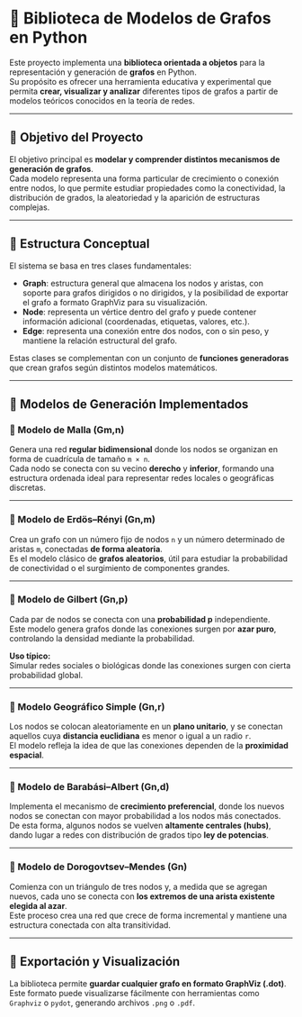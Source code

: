 # 🧩 Biblioteca de Modelos de Grafos en Python

Este proyecto implementa una **biblioteca orientada a objetos** para la representación y generación de **grafos** en Python.  
Su propósito es ofrecer una herramienta educativa y experimental que permita **crear, visualizar y analizar** diferentes tipos de grafos a partir de modelos teóricos conocidos en la teoría de redes.

---

## 🎯 Objetivo del Proyecto

El objetivo principal es **modelar y comprender distintos mecanismos de generación de grafos**.  
Cada modelo representa una forma particular de crecimiento o conexión entre nodos, lo que permite estudiar propiedades como la conectividad, la distribución de grados, la aleatoriedad y la aparición de estructuras complejas.

---

## 🧱 Estructura Conceptual

El sistema se basa en tres clases fundamentales:

- **Graph**: estructura general que almacena los nodos y aristas, con soporte para grafos dirigidos o no dirigidos, y la posibilidad de exportar el grafo a formato GraphViz para su visualización.
- **Node**: representa un vértice dentro del grafo y puede contener información adicional (coordenadas, etiquetas, valores, etc.).
- **Edge**: representa una conexión entre dos nodos, con o sin peso, y mantiene la relación estructural del grafo.

Estas clases se complementan con un conjunto de **funciones generadoras** que crean grafos según distintos modelos matemáticos.

---

## 🧮 Modelos de Generación Implementados

### 🔹 Modelo de Malla (Gm,n)

Genera una red **regular bidimensional** donde los nodos se organizan en forma de cuadrícula de tamaño `m × n`.  
Cada nodo se conecta con su vecino **derecho** y **inferior**, formando una estructura ordenada ideal para representar redes locales o geográficas discretas.

---

### 🔹 Modelo de Erdös–Rényi (Gn,m)

Crea un grafo con un número fijo de nodos `n` y un número determinado de aristas `m`, conectadas **de forma aleatoria**.  
Es el modelo clásico de **grafos aleatorios**, útil para estudiar la probabilidad de conectividad o el surgimiento de componentes grandes.

---

### 🔹 Modelo de Gilbert (Gn,p)

Cada par de nodos se conecta con una **probabilidad p** independiente.  
Este modelo genera grafos donde las conexiones surgen por **azar puro**, controlando la densidad mediante la probabilidad.

**Uso típico:**  
Simular redes sociales o biológicas donde las conexiones surgen con cierta probabilidad global.

---

### 🔹 Modelo Geográfico Simple (Gn,r)

Los nodos se colocan aleatoriamente en un **plano unitario**, y se conectan aquellos cuya **distancia euclidiana** es menor o igual a un radio `r`.  
El modelo refleja la idea de que las conexiones dependen de la **proximidad espacial**.

---

### 🔹 Modelo de Barabási–Albert (Gn,d)

Implementa el mecanismo de **crecimiento preferencial**, donde los nuevos nodos se conectan con mayor probabilidad a los nodos más conectados.  
De esta forma, algunos nodos se vuelven **altamente centrales (hubs)**, dando lugar a redes con distribución de grados tipo **ley de potencias**.

---

### 🔹 Modelo de Dorogovtsev–Mendes (Gn)

Comienza con un triángulo de tres nodos y, a medida que se agregan nuevos, cada uno se conecta con **los extremos de una arista existente elegida al azar**.  
Este proceso crea una red que crece de forma incremental y mantiene una estructura conectada con alta transitividad.

---

## 💾 Exportación y Visualización

La biblioteca permite **guardar cualquier grafo en formato GraphViz (.dot)**.  
Este formato puede visualizarse fácilmente con herramientas como `Graphviz` o `pydot`, generando archivos `.png` o `.pdf`.

